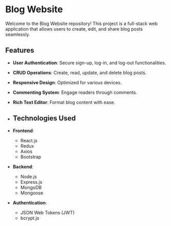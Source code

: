 # Blog Website

Welcome to the Blog Website repository! This project is a full-stack web application that allows users to create, edit, and share blog posts seamlessly.

## Features

- **User Authentication**: Secure sign-up, log-in, and log-out functionalities.
- **CRUD Operations**: Create, read, update, and delete blog posts.
- **Responsive Design**: Optimized for various devices.
- **Commenting System**: Engage readers through comments.
- **Rich Text Editor**: Format blog content with ease.

- ## Technologies Used

- **Frontend**:
  - React.js
  - Redux
  - Axios
  - Bootstrap

- **Backend**:
  - Node.js
  - Express.js
  - MongoDB
  - Mongoose

- **Authentication**:
  - JSON Web Tokens (JWT)
  - bcrypt.js
